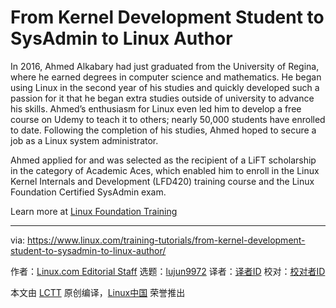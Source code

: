 [#]: collector: (lujun9972)
[#]: translator: ( )
[#]: reviewer: ( )
[#]: publisher: ( )
[#]: url: ( )
[#]: subject: (From Kernel Development Student to SysAdmin to Linux Author)
[#]: via: (https://www.linux.com/training-tutorials/from-kernel-development-student-to-sysadmin-to-linux-author/)
[#]: author: (Linux.com Editorial Staff https://www.linux.com/author/craig/)

From Kernel Development Student to SysAdmin to Linux Author
======

In 2016, Ahmed Alkabary had just graduated from the University of Regina, where he earned degrees in computer science and mathematics. He began using Linux in the second year of his studies and quickly developed such a passion for it that he began extra studies outside of university to advance his skills. Ahmed’s enthusiasm for Linux even led him to develop a free course on Udemy to teach it to others; nearly 50,000 students have enrolled to date. Following the completion of his studies, Ahmed hoped to secure a job as a Linux system administrator.

Ahmed applied for and was selected as the recipient of a LiFT scholarship in the category of Academic Aces, which enabled him to enroll in the Linux Kernel Internals and Development (LFD420) training course and the Linux Foundation Certified SysAdmin exam.

Learn more at [Linux Foundation Training][1]

--------------------------------------------------------------------------------

via: https://www.linux.com/training-tutorials/from-kernel-development-student-to-sysadmin-to-linux-author/

作者：[Linux.com Editorial Staff][a]
选题：[lujun9972][b]
译者：[译者ID](https://github.com/译者ID)
校对：[校对者ID](https://github.com/校对者ID)

本文由 [LCTT](https://github.com/LCTT/TranslateProject) 原创编译，[Linux中国](https://linux.cn/) 荣誉推出

[a]: https://www.linux.com/author/craig/
[b]: https://github.com/lujun9972
[1]: https://training.linuxfoundation.org/announcements/success-story-from-kernel-development-student-to-sysadmin-to-linux-author/?utm_source=linuxcom&utm_medium=blog&utm_campaign=lift
